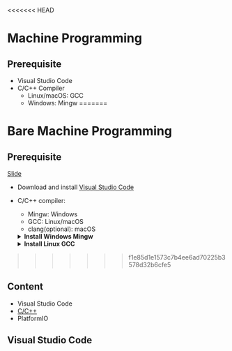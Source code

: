 <<<<<<< HEAD
# Machine Programming

## Prerequisite

- Visual Studio Code
- C/C++ Compiler
    - Linux/macOS: GCC
    - Windows: Mingw
=======
# Bare Machine Programming

## Prerequisite

[Slide](./slide.html)

- Download and install [Visual Studio Code](https://code.visualstudio.com/docs/setup/setup-overview)

- C/C++ compiler:
  - Mingw: Windows
  - GCC: Linux/macOS
  - clang(optional): macOS

  <details>
  <summary><b>Install Windows Mingw</b></summary>

  1. Download Mingw-w64 via [MSYS2](https://www.msys2.org).
  2. Follow the instruction provided by the website.
    Command summary (run with "MSYS2 MSYS" from Start menu):
      - Update the package database and base packages.

        ```bash
        pacman -Syu
        ```

      - Update the rest of the base packages.

        ```bash
        pacman -Su
        ```

      - Install some tools and mingw-w64 GCC needed for compilation.

        ```bash
        pacman -S --needed base-devel mingw-w64-x86_64-toolchain
        ```

  3. Add the path to Mingw-w64 installation directory `bin` folder to system `PATH`.

  4. Validate installation by calling `mingw32-make` or `gcc`. (Do this after adding  to system `PATH`)

        ```bash
        mingw32-make -v
        ```

      ```bash
      g++ -v
      gdb -v
      ```

  </details>

  <details>
  <summary><b>Install Linux GCC</b></summary>

  1. Update the package-list.

      ```bash
      sudo apt-get update
      ```

  2. Install GNU compiler tools and the GDB debugger.

      ```bash
      sudo apt-get install build-essential gdb
      ```

  3. Optional install manual pages about using GNU/Linux

      ```bash
      sudo apt-get install manpages-dev
      ```

  4. Validate installation

      ```bash
      make -v
      ```
>>>>>>> f1e85d1e1573c7b4ee6ad70225b3578d32b6cfe5

## Content

- Visual Studio Code
- [C/C++](./cpp)
- PlatformIO

## Visual Studio Code

